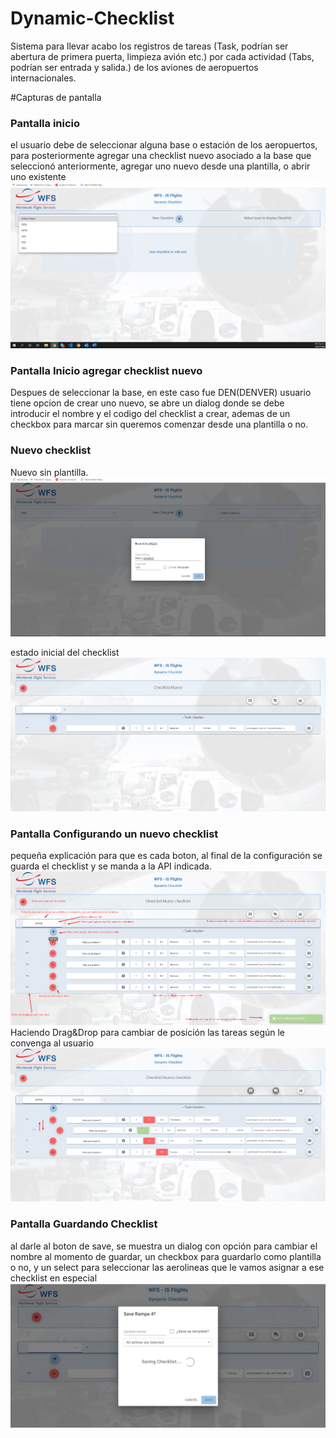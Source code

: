 # Dynamic-Checklist
Sistema para llevar acabo los registros de tareas (Task, podrían ser abertura de primera puerta, limpieza avión etc.) por cada actividad (Tabs, podrían ser entrada y salida.) de los aviones de aeropuertos internacionales.



#Capturas de pantalla
### Pantalla inicio
el usuario debe de seleccionar alguna base o estación de los aeropuertos, para posteriormente agregar una checklist nuevo asociado a la base que seleccionó anteriormente, agregar uno nuevo desde una plantilla, o abrir uno existente
<img src="Capturas/Pantalla_Inicio.png">

### Pantalla Inicio agregar checklist nuevo
Despues de seleccionar la base, en este caso fue DEN(DENVER) usuario tiene opcion de crear uno nuevo, se abre un dialog donde se debe introducir el nombre y el codigo del checklist a crear, ademas de un checkbox para marcar sin queremos comenzar desde una plantilla o no.

### Nuevo checklist
Nuevo sin plantilla.
<img src="Capturas/Pantalla_AgregarNuevoTemplate.png">

estado inicial del checklist
<img src="Capturas/NuevoCheck.png">

### Pantalla Configurando un nuevo checklist
pequeña explicación para que es cada boton, al final de la configuración se guarda el checklist y se manda a la API indicada.
<img src="Capturas/ConfigurandoCheck.png">
Haciendo Drag&Drop para cambiar de posición las tareas según le convenga al usuario
<img src="Capturas/Drag and drop.png">

### Pantalla Guardando Checklist
al darle al boton de save, se muestra un dialog con opción para cambiar el nombre al momento de guardar, un checkbox para guardarlo como plantilla o no, y un select para seleccionar las aerolineas que le vamos asignar a ese checklist en especial
<img src="Capturas/checklist guardado.png">





